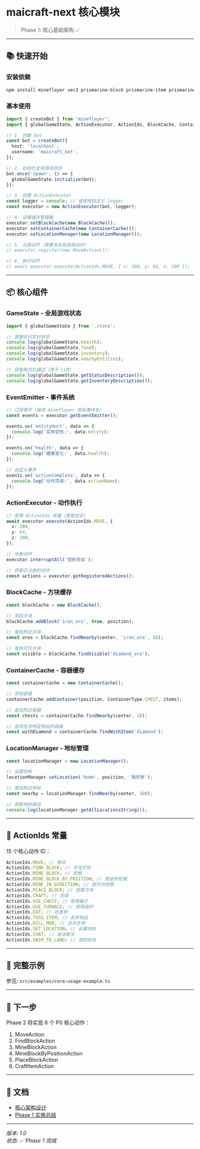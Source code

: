 # maicraft-next 核心模块

> Phase 1: 核心基础架构 ✅

---

## 📚 快速开始

### 安装依赖

```bash
npm install mineflayer vec3 prismarine-block prismarine-item prismarine-entity
```

### 基本使用

```typescript
import { createBot } from 'mineflayer';
import { globalGameState, ActionExecutor, ActionIds, BlockCache, ContainerCache, LocationManager } from './core';

// 1. 创建 bot
const bot = createBot({
  host: 'localhost',
  username: 'maicraft_bot',
});

// 2. 初始化全局游戏状态
bot.once('spawn', () => {
  globalGameState.initialize(bot);
});

// 3. 创建 ActionExecutor
const logger = console; // 或使用自定义 logger
const executor = new ActionExecutor(bot, logger);

// 4. 设置缓存管理器
executor.setBlockCache(new BlockCache());
executor.setContainerCache(new ContainerCache());
executor.setLocationManager(new LocationManager());

// 5. 注册动作（需要先实现具体动作）
// executor.register(new MoveAction());

// 6. 执行动作
// await executor.execute(ActionIds.MOVE, { x: 100, y: 64, z: 200 });
```

---

## 📦 核心组件

### GameState - 全局游戏状态

```typescript
import { globalGameState } from './core';

// 直接访问实时状态
console.log(globalGameState.health);
console.log(globalGameState.food);
console.log(globalGameState.inventory);
console.log(globalGameState.nearbyEntities);

// 获取格式化描述（用于 LLM）
console.log(globalGameState.getStatusDescription());
console.log(globalGameState.getInventoryDescription());
```

### EventEmitter - 事件系统

```typescript
// 订阅事件（保持 mineflayer 原始事件名）
const events = executor.getEventEmitter();

events.on('entityHurt', data => {
  console.log('实体受伤:', data.entity);
});

events.on('health', data => {
  console.log('健康变化:', data.health);
});

// 自定义事件
events.on('actionComplete', data => {
  console.log('动作完成:', data.actionName);
});
```

### ActionExecutor - 动作执行

```typescript
// 使用 ActionIds 常量（类型安全）
await executor.execute(ActionIds.MOVE, {
  x: 100,
  y: 64,
  z: 200,
});

// 中断动作
executor.interruptAll('受到攻击');

// 获取已注册的动作
const actions = executor.getRegisteredActions();
```

### BlockCache - 方块缓存

```typescript
const blockCache = new BlockCache();

// 添加方块
blockCache.addBlock('iron_ore', true, position);

// 查找附近方块
const ores = blockCache.findNearby(center, 'iron_ore', 16);

// 查找可见方块
const visible = blockCache.findVisible('diamond_ore');
```

### ContainerCache - 容器缓存

```typescript
const containerCache = new ContainerCache();

// 添加容器
containerCache.addContainer(position, ContainerType.CHEST, items);

// 查找附近容器
const chests = containerCache.findNearby(center, 16);

// 查找包含特定物品的容器
const withDiamond = containerCache.findWithItem('diamond');
```

### LocationManager - 地标管理

```typescript
const locationManager = new LocationManager();

// 设置地标
locationManager.setLocation('home', position, '我的家');

// 查找附近地标
const nearby = locationManager.findNearby(center, 100);

// 获取地标描述
console.log(locationManager.getAllLocationsString());
```

---

## 🎯 ActionIds 常量

15 个核心动作 ID：

```typescript
ActionIds.MOVE; // 移动
ActionIds.FIND_BLOCK; // 寻找方块
ActionIds.MINE_BLOCK; // 挖掘
ActionIds.MINE_BLOCK_BY_POSITION; // 按坐标挖掘
ActionIds.MINE_IN_DIRECTION; // 按方向挖掘
ActionIds.PLACE_BLOCK; // 放置方块
ActionIds.CRAFT; // 合成
ActionIds.USE_CHEST; // 使用箱子
ActionIds.USE_FURNACE; // 使用熔炉
ActionIds.EAT; // 吃食物
ActionIds.TOSS_ITEM; // 丢弃物品
ActionIds.KILL_MOB; // 击杀生物
ActionIds.SET_LOCATION; // 设置地标
ActionIds.CHAT; // 发送聊天
ActionIds.SWIM_TO_LAND; // 游到陆地
```

---

## 📖 完整示例

参见: `src/examples/core-usage-example.ts`

---

## 🚀 下一步

Phase 2 将实现 6 个 P0 核心动作：

1. MoveAction
2. FindBlockAction
3. MineBlockAction
4. MineBlockByPositionAction
5. PlaceBlockAction
6. CraftItemAction

---

## 📝 文档

- [核心架构设计](../../docs/design/core-architecture.md)
- [Phase 1 实施总结](../../docs/implementation-summary/phase1-core-implementation.md)

---

_版本: 1.0_  
_状态: ✅ Phase 1 完成_
